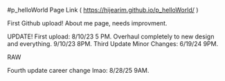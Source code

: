 #p_helloWorld      Page Link ( https://hijearim.github.io/p_helloWorld/ )

First Github upload! About me page, needs improvment.

UPDATE!
First upload: 8/10/23 5 PM.
Overhaul completely to new design and everything. 9/10/23 8PM.
Third Update Minor Changes: 6/19/24 9PM.

RAW

Fourth update career change lmao: 8/28/25 9AM.
